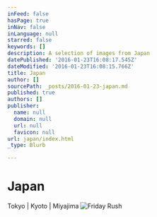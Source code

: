```yaml
---
inFeed: false
hasPage: true
inNav: false
inLanguage: null
starred: false
keywords: []
description: A selection of images from Japan
datePublished: '2016-01-23T16:08:17.545Z'
dateModified: '2016-01-23T16:08:15.766Z'
title: Japan
author: []
sourcePath: _posts/2016-01-23-japan.md
published: true
authors: []
publisher:
  name: null
  domain: null
  url: null
  favicon: null
url: japan/index.html
_type: Blurb

---
```

# Japan

Tokyo | Kyoto | Miyajima
![Friday Rush](https://the-grid-user-content.s3-us-west-2.amazonaws.com/cc0d1950-45b4-4e3c-a473-61f8d915a2cd.jpg)